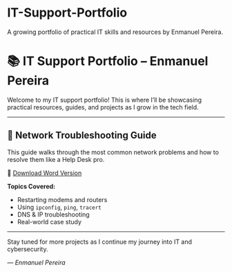# IT-Support-Portfolio
A growing portfolio of practical IT skills and resources by Enmanuel Pereira.

# 📚 IT Support Portfolio – Enmanuel Pereira

Welcome to my IT support portfolio! This is where I’ll be showcasing practical resources, guides, and projects as I grow in the tech field.

---

## 🔧 Network Troubleshooting Guide

This guide walks through the most common network problems and how to resolve them like a Help Desk pro.


📝 [Download Word Version](./Network_Troubleshooting_Guide.docx)

**Topics Covered:**
- Restarting modems and routers
- Using `ipconfig`, `ping`, `tracert`
- DNS & IP troubleshooting
- Real-world case study

---

Stay tuned for more projects as I continue my journey into IT and cybersecurity.

*— Enmanuel Pereira*
